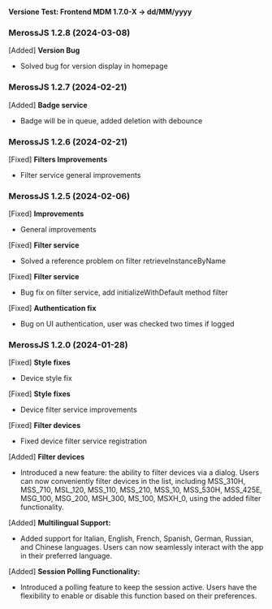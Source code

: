 **Versione Test: Frontend MDM 1.7.0-X -> dd/MM/yyyy** 

### MerossJS 1.2.8 (2024-03-08) 

[Added] **Version Bug**
   - Solved bug for version display in homepage

### MerossJS 1.2.7 (2024-02-21) 

[Added] **Badge service**
   - Badge will be in queue, added deletion with debounce

### MerossJS 1.2.6 (2024-02-21) 

[Fixed] **Filters Improvements**
   - Filter service general improvements


### MerossJS 1.2.5 (2024-02-06) 

[Fixed] **Improvements**
   - General improvements

[Fixed] **Filter service**
   - Solved a reference problem on filter retrieveInstanceByName

[Fixed] **Filter service**
   - Bug fix on filter service, add initializeWithDefault method filter

[Fixed] **Authentication fix**
   - Bug on UI authentication, user was checked two times if logged


### MerossJS 1.2.0 (2024-01-28) 

[Fixed] **Style fixes**
   - Device style fix

[Fixed] **Style fixes**
   - Device filter service improvements

[Fixed] **Filter devices**
   - Fixed device filter service registration

[Added] **Filter devices**
   - Introduced a new feature: the ability to filter devices via a dialog. Users can now conveniently filter devices in the list, including MSS_310H, MSS_710, MSL_120, MSS_110, MSS_210, MSS_10, MSS_530H, MSS_425E, MSG_100, MSG_200, MSH_300, MS_100, MSXH_0, using the added filter functionality.

[Added] **Multilingual Support:**
   - Added support for Italian, English, French, Spanish, German, Russian, and Chinese languages. Users can now seamlessly interact with the app in their preferred language.

[Added] **Session Polling Functionality:**
   - Introduced a polling feature to keep the session active. Users have the flexibility to enable or disable this function based on their preferences.